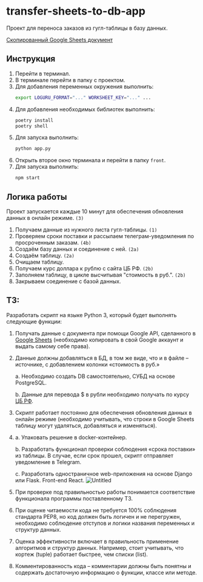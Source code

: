 # transfer-sheets-to-db-app

Проект для переноса заказов из гугл-таблицы в базу данных.

[Скопированный Google Sheets документ](https://docs.google.com/spreadsheets/d/11iRHmM3SmrsR7EhYJLZ7X5RE_fQce5eNZynp0GwRNr4/edit#gid=0)

## Инструкция

1. Перейти в терминал.
2. В терминале перейти в папку с проектом.
3. Для добавления переменных окружения выполнить:
   ```bash
   export LOGURU_FORMAT="..." WORKSHEET_KEY="..." ...
   ``` 
4. Для добавления необходимых библиотек выполнить:
   ```bash
   poetry install
   poetry shell
   ``` 
5. Для запуска выполнить:
   ```bash
   python app.py
   ``` 
6. Открыть второе окно терминала и перейти в папку `front`.
7. Для запуска выполнить:
   ```bash
   npm start
   ``` 

## Логика работы

Проект запускается каждые 10 минут для обеспечения обновления данных в онлайн режиме. `(3)`

1. Получаем данные из нужного листа гугл-таблицы. `(1)`
2. Проверяем сроки поставки и рассылаем телеграм-уведомления по просроченным заказам. `(4b)`
3. Создаём базу данных и соединение с ней. `(2а)`
4. Создаём таблицу. `(2а)`
5. Очищаем таблицу.
6. Получаем курс доллара к рублю с сайта ЦБ РФ. `(2b)`
7. Заполняем таблицу, в цикле высчитывая "стоимость в руб.". `(2b)`
8. Закрываем соединение с базой данных.

## ТЗ:

Разработать скрипт на языке Python 3, который будет выполнять следующие функции:

1. Получать данные с документа при помощи Google API, сделанного в [Google Sheets](https://docs.google.com/spreadsheets/d/1f-qZEX1k_3nj5cahOzntYAnvO4ignbyesVO7yuBdv_g/edit) (необходимо копировать в свой Google аккаунт и выдать самому себе права).
2. Данные должны добавляться в БД, в том же виде, что и в файле –источнике, с добавлением колонки «стоимость в руб.»
    
    a. Необходимо создать DB самостоятельно, СУБД на основе PostgreSQL.
    
    b. Данные для перевода $ в рубли необходимо получать по курсу [ЦБ РФ](https://www.cbr.ru/development/SXML/).
    
3. Скрипт работает постоянно для обеспечения обновления данных в онлайн режиме (необходимо учитывать, что строки в Google Sheets таблицу могут удаляться, добавляться и изменяться).

4. a. Упаковать решение в docker-контейнер.
    
    b. Разработать функционал проверки соблюдения «срока поставки» из таблицы. В случае, если срок прошел, скрипт отправляет уведомление в Telegram.
    
    c. Разработать одностраничное web-приложения на основе Django или Flask. Front-end React.
    ![Untitled](https://user-images.githubusercontent.com/33496363/230514580-9f8e356c-7fe8-41b5-aa48-20df3fcd3e86.png)

5. При проверке под правильностью работы понимается соответствие функционала программы поставленному ТЗ.
6. При оценке читаемости кода не требуется 100% соблюдения стандарта PEP8, но код должен быть логичен и не перегружен, необходимо соблюдение отступов и логики названия переменных и структур данных.
7. Оценка эффективности включает в правильность применение алгоритмов и структур данных. Например, стоит учитывать, что кортеж (tuple) работает быстрее, чем списки (list).
8. Комментированность кода – комментарии должны быть понятны и содержать достаточную информацию о функции, классе или методе.
